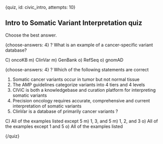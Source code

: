 
{quiz, id: civic_intro, attempts: 10}

## Intro to Somatic Variant Interpretation quiz

Choose the best answer.

{choose-answers: 4}
? What is an example of a cancer-specific variant database?

C) oncoKB
m) ClinVar
m) GenBank
o) RefSeq
o) gnomAD

{choose-answers: 4}
? Which of the following statements are correct
1. Somatic cancer variants occur in tumor but not normal tissue
2. The AMP guidelines categorize variants into 4 tiers and 4 levels
3. CIViC is both a knowledgebase and curation platform for interpreting somatic variants
4. Precision oncology requires accurate, comprehensive and current interpretation of somatic variants
5. ClinVar is a database of primarily cancer variants ?

C) All of the examples listed except 5
m) 1, 3, and 5
m) 1, 2, and 3
o) All of the examples except 1 and 5
o) All of the examples listed

{/quiz}
